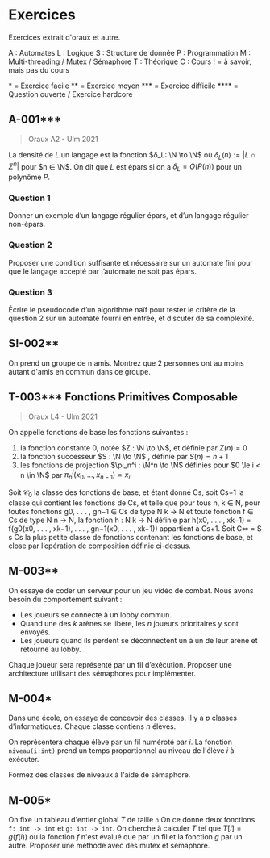 # Exercices

Exercices extrait d'oraux et autre.

A : Automates
L : Logique
S : Structure de donnée
P : Programmation
M : Multi-threading / Mutex / Sémaphore
T : Théorique
C : Cours
! = à savoir, mais pas du cours 

\* = Exercice facile
\*\* = Exercice moyen
\*\*\* = Exercice difficile
\*\*\*\* = Question ouverte / Exercice hardcore

## A-001***
> Oraux A2 - Ulm 2021

La densité de $L$ un langage est la fonction $δ_L: \N \to \N$ où $δ_L(n) := |L \cap Σ^n |$ pour $n ∈ \N$. On dit que $L$ est épars si on a $δ_L = O(P(n))$ pour un polynôme $P$.

### Question 1
Donner un exemple d’un langage régulier épars, et d’un langage régulier non-épars.
### Question 2
Proposer une condition suffisante et nécessaire sur un automate fini pour que le langage accepté par l’automate ne soit pas épars.
### Question 3
Écrire le pseudocode d’un algorithme naïf pour tester le critère de la question 2 sur un automate fourni en entrée, et discuter de sa complexité.

## S!-002**
On prend un groupe de n amis.
Montrez que 2 personnes ont au moins autant d'amis en commun dans ce groupe.

## T-003*** Fonctions Primitives Composable
> Oraux L4 - Ulm 2021

On appelle fonctions de base les fonctions suivantes :
1. la fonction constante $0$, notée $Z : \N \to \N$, et définie par $Z(n) = 0$
2. la fonction successeur $S : \N \to \N$ , définie par $S(n) = n + 1$
3. les fonctions de projection $\pi_n^i : \N^n \to \N$ définies pour $0 \le i < n \in \N$ par $\pi_n^i(x_0, . . . , x_{n−1}) = x_i$

Soit $\mathcal{C}_0$ la classe des fonctions de base, et étant donné Cs, soit Cs+1 la classe qui contient les fonctions de Cs, et telle que pour tous n, k ∈ N, pour toutes fonctions g0, . . . , gn−1 ∈ Cs de type N k → N et toute fonction f ∈ Cs de type N n → N, la fonction h : N k → N définie par h(x0, . . . , xk−1) = f(g0(x0, . . . , xk−1), . . . , gn−1(x0, . . . , xk−1)) appartient à Cs+1. Soit C∞ = S s Cs la plus petite classe de fonctions contenant les fonctions de base, et close par l’opération de composition définie ci-dessus.

## M-003**
On essaye de coder un serveur pour un jeu vidéo de combat.
Nous avons besoin du comportement suivant : 
 - Les joueurs se connecte à un lobby commun.
 - Quand une des $k$ arènes se libère, les $n$ joueurs prioritaires y sont envoyés.
 - Les joueurs quand ils perdent se déconnectent un à un de leur arène et retourne au lobby.

Chaque joueur sera représenté par un fil d’exécution.
Proposer une architecture utilisant des sémaphores pour implémenter.

## M-004*
Dans une école, on essaye de concevoir des classes.
Il y a $p$ classes d'informatiques.
Chaque classe contiens $n$ élèves.

On représentera chaque élève par un fil numéroté par $i$. La fonction `niveau(i:int)` prend un temps proportionnel au niveau de l'élève $i$ à exécuter.

Formez des classes de niveaux à l'aide de sémaphore.

## M-005*
On fixe un tableau d'entier global $T$ de taille `n`
On ce donne deux fonctions `f: int -> int` et `g: int -> int`.
On cherche à calculer $T$ tel que $T[i] = g(f(i))$ ou la fonction $f$ n'est évalué que par un fil et la fonction $g$ par un autre.
Proposer une méthode avec des mutex et sémaphore. 

## 
<!--stackedit_data:
eyJoaXN0b3J5IjpbLTE2OTg1MDQyOTksLTExNDA3OTU5MjZdfQ
==
-->